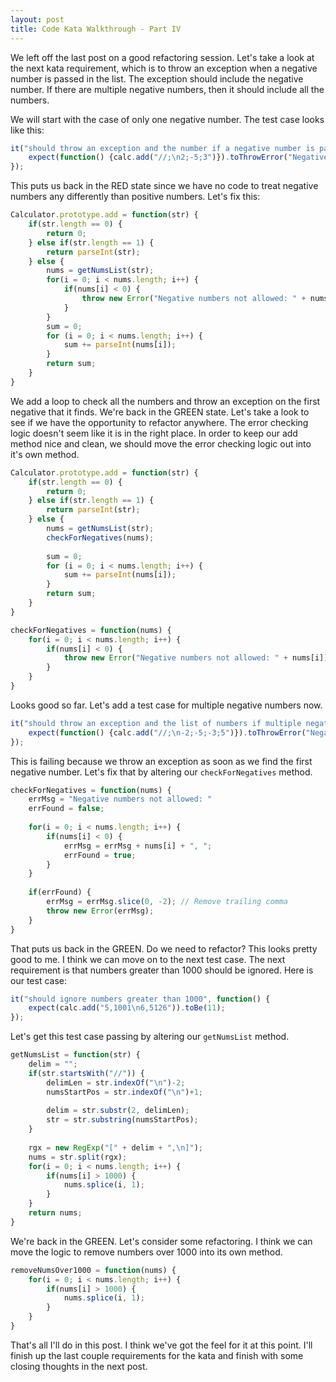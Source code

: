 ```yaml
---
layout: post
title: Code Kata Walkthrough - Part IV
---
```


We left off the last post on a good refactoring session. Let's take a look at the next kata requirement, which is to throw an exception when a negative 
number is passed in the list. The exception should include the negative number. If there are multiple negative numbers, then it should include all the numbers.

We will start with the case of only one negative number. The test case looks like this:

```javascript
it("should throw an exception and the number if a negative number is passed", function() {
    expect(function() {calc.add("//;\n2;-5;3")}).toThrowError("Negative numbers not allowed: -5");
});
```

This puts us back in the RED state since we have no code to treat negative numbers any differently than positive numbers. Let's fix this:

```javascript
Calculator.prototype.add = function(str) {
    if(str.length == 0) {
        return 0;
    } else if(str.length == 1) {
        return parseInt(str);
    } else {
        nums = getNumsList(str);
        for(i = 0; i < nums.length; i++) {
            if(nums[i] < 0) {
                throw new Error("Negative numbers not allowed: " + nums[i]);
            }
        }
        sum = 0;
        for (i = 0; i < nums.length; i++) {
            sum += parseInt(nums[i]);
        }
        return sum;
    }
}
```

We add a loop to check all the numbers and throw an exception on the first negative that it finds. We're back in the GREEN state. Let's take a look to see if we have the opportunity 
to refactor anywhere. The error checking logic doesn't seem like it is in the right place. In order to keep our add method nice and clean, we should move the error checking logic out into 
it's own method.

```javascript
Calculator.prototype.add = function(str) {
    if(str.length == 0) {
        return 0;
    } else if(str.length == 1) {
        return parseInt(str);
    } else {
        nums = getNumsList(str);
        checkForNegatives(nums);
        
        sum = 0;
        for (i = 0; i < nums.length; i++) {
            sum += parseInt(nums[i]);
        }
        return sum;
    }
}

checkForNegatives = function(nums) {
    for(i = 0; i < nums.length; i++) {
        if(nums[i] < 0) {
            throw new Error("Negative numbers not allowed: " + nums[i]);
        }
    }
}
```

Looks good so far. Let's add a test case for multiple negative numbers now.

```javascript
it("should throw an exception and the list of numbers if multiple negative numbers are passed", function() {
    expect(function() {calc.add("//;\n-2;-5;-3;5")}).toThrowError("Negative numbers not allowed: -2, -5, -3");
});
```

This is failing because we throw an exception as soon as we find the first negative number. Let's fix that by altering our `checkForNegatives` method.

```javascript
checkForNegatives = function(nums) {
    errMsg = "Negative numbers not allowed: "
    errFound = false;
    
    for(i = 0; i < nums.length; i++) {
        if(nums[i] < 0) {
            errMsg = errMsg + nums[i] + ", ";
            errFound = true;
        }
    }
    
    if(errFound) {
        errMsg = errMsg.slice(0, -2); // Remove trailing comma
        throw new Error(errMsg);
    }
}
```

That puts us back in the GREEN. Do we need to refactor? This looks pretty good to me. I think we can move on to the next test case. The next requirement is that numbers greater 
than 1000 should be ignored. Here is our test case:

```javascript
it("should ignore numbers greater than 1000", function() {
    expect(calc.add("5,1001\n6,5126")).toBe(11);
});
```

Let's get this test case passing by altering our `getNumsList` method.

```javascript
getNumsList = function(str) {
    delim = "";
    if(str.startsWith("//")) {
        delimLen = str.indexOf("\n")-2;
        numsStartPos = str.indexOf("\n")+1;
        
        delim = str.substr(2, delimLen);
        str = str.substring(numsStartPos);
    }
    
    rgx = new RegExp("[" + delim + ",\n]");
    nums = str.split(rgx);
    for(i = 0; i < nums.length; i++) {
        if(nums[i] > 1000) {
            nums.splice(i, 1);
        }
    }
    return nums;
}
```

We're back in the GREEN. Let's consider some refactoring. I think we can move the logic to remove numbers over 1000 into its own method.

```javascript
removeNumsOver1000 = function(nums) {
    for(i = 0; i < nums.length; i++) {
        if(nums[i] > 1000) {
            nums.splice(i, 1);
        }
    }
}
```

That's all I'll do in this post. I think we've got the feel for it at this point. I'll finish up the last couple requirements for the kata and finish with some closing thoughts 
in the next post.
